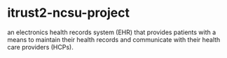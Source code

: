 # itrust2-ncsu-project
an electronics health records system (EHR) that provides patients with a means to maintain their health records and communicate with their health care providers (HCPs). 
